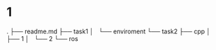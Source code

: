 # **1**
.
├── readme.md
├── task1
│   └── enviroment
└── task2
    ├── cpp
    │   ├── 1
    │   └── 2
    └── ros
